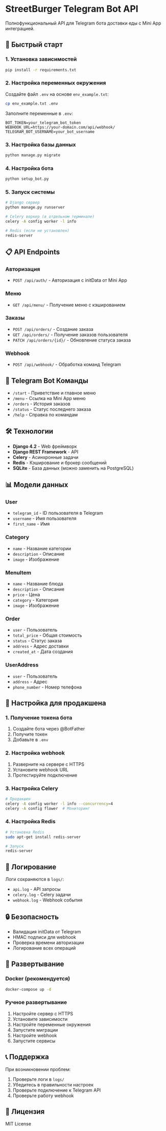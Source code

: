 # StreetBurger Telegram Bot API

Полнофункциональный API для Telegram бота доставки еды с Mini App интеграцией.

## 🚀 Быстрый старт

### 1. Установка зависимостей
```bash
pip install -r requirements.txt
```

### 2. Настройка переменных окружения
Создайте файл `.env` на основе `env_example.txt`:
```bash
cp env_example.txt .env
```

Заполните переменные в `.env`:
```env
BOT_TOKEN=your_telegram_bot_token
WEBHOOK_URL=https://your-domain.com/api/webhook/
TELEGRAM_BOT_USERNAME=your_bot_username
```

### 3. Настройка базы данных
```bash
python manage.py migrate
```

### 4. Настройка бота
```bash
python setup_bot.py
```

### 5. Запуск системы
```bash
# Django сервер
python manage.py runserver

# Celery воркер (в отдельном терминале)
celery -A config worker -l info

# Redis (если не установлен)
redis-server
```

## 📋 API Endpoints

### Авторизация
- `POST /api/auth/` - Авторизация с initData от Mini App

### Меню
- `GET /api/menu/` - Получение меню с кэшированием

### Заказы
- `POST /api/orders/` - Создание заказа
- `GET /api/orders/` - Получение заказов пользователя
- `PATCH /api/orders/{id}/` - Обновление статуса заказа

### Webhook
- `POST /api/webhook/` - Обработка команд Telegram

## 🤖 Telegram Bot Команды

- `/start` - Приветствие и главное меню
- `/menu` - Ссылка на Mini App меню
- `/orders` - История заказов
- `/status` - Статус последнего заказа
- `/help` - Справка по командам

## 🛠️ Технологии

- **Django 4.2** - Web фреймворк
- **Django REST Framework** - API
- **Celery** - Асинхронные задачи
- **Redis** - Кэширование и брокер сообщений
- **SQLite** - База данных (можно заменить на PostgreSQL)

## 📊 Модели данных

### User
- `telegram_id` - ID пользователя в Telegram
- `username` - Имя пользователя
- `first_name` - Имя

### Category
- `name` - Название категории
- `description` - Описание
- `image` - Изображение

### MenuItem
- `name` - Название блюда
- `description` - Описание
- `price` - Цена
- `category` - Категория
- `image` - Изображение

### Order
- `user` - Пользователь
- `total_price` - Общая стоимость
- `status` - Статус заказа
- `address` - Адрес доставки
- `created_at` - Дата создания

### UserAddress
- `user` - Пользователь
- `address` - Адрес
- `phone_number` - Номер телефона

## 🔧 Настройка для продакшена

### 1. Получение токена бота
1. Создайте бота через @BotFather
2. Получите токен
3. Добавьте в `.env`

### 2. Настройка webhook
1. Разверните на сервере с HTTPS
2. Установите webhook URL
3. Протестируйте подключение

### 3. Настройка Celery
```bash
# Продакшен
celery -A config worker -l info --concurrency=4
celery -A config flower  # Мониторинг
```

### 4. Настройка Redis
```bash
# Установка Redis
sudo apt-get install redis-server

# Запуск
redis-server
```

## 📝 Логирование

Логи сохраняются в `logs/`:
- `api.log` - API запросы
- `celery.log` - Celery задачи
- `webhook.log` - Webhook события

## 🔒 Безопасность

- Валидация initData от Telegram
- HMAC подписи для webhook
- Проверка времени авторизации
- Логирование всех операций

## 🚀 Развертывание

### Docker (рекомендуется)
```bash
docker-compose up -d
```

### Ручное развертывание
1. Настройте сервер с HTTPS
2. Установите зависимости
3. Настройте переменные окружения
4. Запустите миграции
5. Настройте webhook
6. Запустите сервисы

## 📞 Поддержка

При возникновении проблем:
1. Проверьте логи в `logs/`
2. Убедитесь в правильности настроек
3. Проверьте подключение к Telegram API
4. Проверьте работу webhook

## 📄 Лицензия

MIT License 